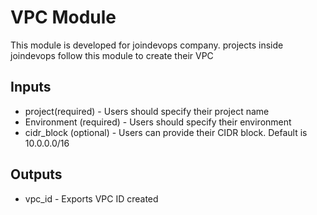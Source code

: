 # VPC Module
This module is developed for joindevops company. projects inside joindevops follow this module to create their VPC

## Inputs
* project(required) - Users should specify their project name
* Environment (required) - Users should specify their environment
* cidr_block (optional) - Users can provide their CIDR block. Default is 10.0.0.0/16

## Outputs
* vpc_id - Exports VPC ID created